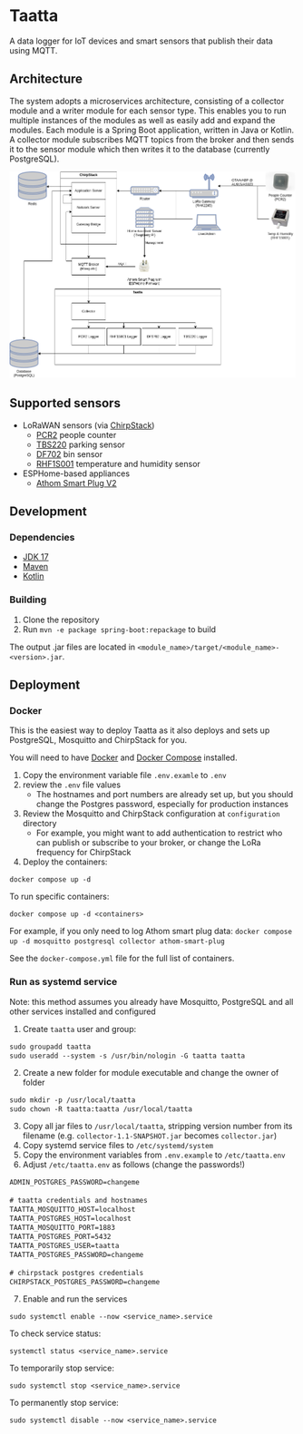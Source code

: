 # Taatta

A data logger for IoT devices and smart sensors that publish their data using MQTT.

## Architecture

The system adopts a microservices architecture, consisting of a collector module and a writer module for each sensor type. This enables you to run multiple instances of the modules as well as easily add and expand the modules. Each module is a Spring Boot application, written in Java or Kotlin. A collector module subscribes MQTT topics from the broker and then sends it to the sensor module which then writes it to the database (currently PostgreSQL).

![Taatta architecture](docs/images/architecture.png)

## Supported sensors

- LoRaWAN sensors (via [ChirpStack](https://chirpstack.io/))
  - [PCR2](pcr2/README.md) people counter
  - [TBS220](tbs220/README.md) parking sensor
  - [DF702](df702/README.md) bin sensor
  - [RHF1S001](rhf1s001/README.md) temperature and humidity sensor
- ESPHome-based appliances
  - [Athom Smart Plug V2](athom-smart-plug/README.md)

## Development

### Dependencies

- [JDK 17](https://adoptium.net/temurin/releases/)
- [Maven](https://maven.apache.org/download.cgi)
- [Kotlin](https://kotlinlang.org/docs/getting-started.html)

### Building

1. Clone the repository
2. Run `mvn -e package spring-boot:repackage` to build

The output .jar files are located in `<module_name>/target/<module_name>-<version>.jar`.

## Deployment

### Docker

This is the easiest way to deploy Taatta as it also deploys and sets up PostgreSQL, Mosquitto and ChirpStack for you.

You will need to have [Docker](https://docs.docker.com/get-docker/) and [Docker Compose](https://docs.docker.com/compose/install/) installed.

1. Copy the environment variable file `.env.examle` to `.env`
2. review the `.env` file values
   - The hostnames and port numbers are already set up, but you should change the Postgres password, especially for production instances
3. Review the Mosquitto and ChirpStack configuration at `configuration` directory
   - For example, you might want to add authentication to restrict who can publish or subscribe to your broker, or change the LoRa frequency for ChirpStack
4. Deploy the containers:
```shell
docker compose up -d
```

To run specific containers:
```shell
docker compose up -d <containers>
```

For example, if you only need to log Athom smart plug data: `docker compose up -d mosquitto postgresql collector athom-smart-plug`

See the `docker-compose.yml` file for the full list of containers.

### Run as systemd service

Note: this method assumes you already have Mosquitto, PostgreSQL and all other services installed and configured

1. Create `taatta` user and group:
```shell
sudo groupadd taatta
sudo useradd --system -s /usr/bin/nologin -G taatta taatta
```

2. Create a new folder for module executable and change the owner of folder
```shell
sudo mkdir -p /usr/local/taatta
sudo chown -R taatta:taatta /usr/local/taatta
```

3. Copy all jar files to `/usr/local/taatta`, stripping version number from its filename (e.g. `collector-1.1-SNAPSHOT.jar` becomes `collector.jar`)
4. Copy systemd service files to `/etc/systemd/system`
5. Copy the environment variables from `.env.example` to `/etc/taatta.env`
6. Adjust `/etc/taatta.env` as follows (change the passwords!)
```shell
ADMIN_POSTGRES_PASSWORD=changeme

# taatta credentials and hostnames
TAATTA_MOSQUITTO_HOST=localhost
TAATTA_POSTGRES_HOST=localhost
TAATTA_MOSQUITTO_PORT=1883
TAATTA_POSTGRES_PORT=5432
TAATTA_POSTGRES_USER=taatta
TAATTA_POSTGRES_PASSWORD=changeme

# chirpstack postgres credentials
CHIRPSTACK_POSTGRES_PASSWORD=changeme
```

7. Enable and run the services
```shell
sudo systemctl enable --now <service_name>.service
```

To check service status:
```shell
systemctl status <service_name>.service
```

To temporarily stop service:
```shell
sudo systemctl stop <service_name>.service
```

To permanently stop service:
```shell
sudo systemctl disable --now <service_name>.service
```